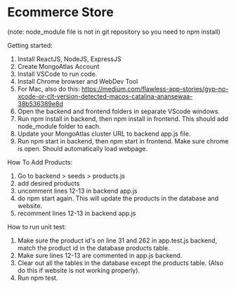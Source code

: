 # Ecommerce Store
(note: node_module file is not in git repository so you need to npm install)

Getting started:
1. Install ReactJS, NodeJS, ExpressJS
2. Create MongoAtlas Account
3. Install VSCode to run code.
4. Install Chrome browser and WebDev Tool
5. For Mac, also do this:  https://medium.com/flawless-app-stories/gyp-no-xcode-or-clt-version-detected-macos-catalina-anansewaa-38b536389e8d
6. Open the backend and frontend folders in separate VScode windows. 
7. Run npm install in backend, then npm install in frontend. This should add node_module folder to each. 
8. Update your MongoAtlas cluster URL to backend app.js file.
9. Run npm start in backend, then npm start in frontend. Make sure chrome is open. Should automatically load webpage. 

How To Add Products:
1. Go to backend > seeds > products.js 
2. add desired products 
3. uncomment lines 12-13 in backend app.js
4. do npm start again. This will update the products in the database and website. 
5. recomment lines 12-13 in backend app.js

How to run unit test:
1. Make sure the product id's on line 31 and 262 in app.test.js backend, match the product id in the database products table.
2. Make sure lines 12-13 are commented in app.js backend.
3. Clear out all the tables in the database except the products table. (Also do this if website is not working properly).
4. Run npm test. 

